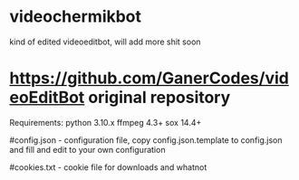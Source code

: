 # videochermikbot
kind of edited videoeditbot, will add more shit soon
# https://github.com/GanerCodes/videoEditBot original repository
Requirements:
  python 3.10.x
  ffmpeg 4.3+
  sox 14.4+
  
  #config.json - configuration file, copy config.json.template to config.json and fill and edit to your own configuration

  #cookies.txt - cookie file for downloads and whatnot
